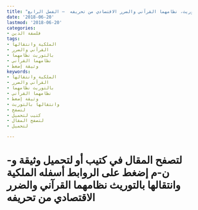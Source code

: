 ```yaml
---
title: "الملكية وانتقالها بالتوريث، نظامهما القرآني والضرر الاقتصادي من تحريفه  – الفصل الرابع"
date: '2018-06-20'
lastmod: '2018-06-20'
categories:
- فلسفة الدين
tags:
- الملكية وانتقالها
- القرآني والضرر
- بالتوريث نظامهما
- نظامهما القرآني
- وثيقة إضغط
keywords:
- الملكية وانتقالها
- القرآني والضرر
- بالتوريث نظامهما
- نظامهما القرآني
- وثيقة إضغط
- وانتقالها بالتوريث
- لتصفح
- كتيب لتحميل
- لتصفح المقال
- لتحميل

---
```

# **لتصفح المقال في كتيب أو لتحميل وثيقة و-ن-م إضغط على الروابط أسفله** **الملكية وانتقالها بالتوريث نظامهما القرآني والضرر الاقتصادي من تحريفه**

###